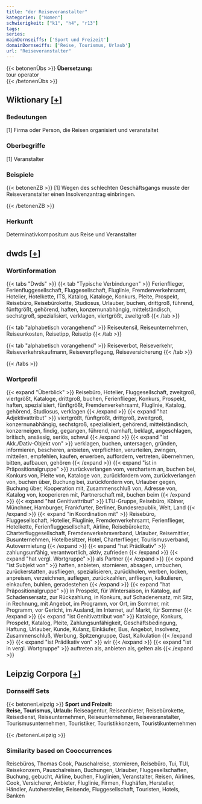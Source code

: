 ```yaml
---
title: "der Reiseveranstalter"
kategorien: ["Nomen"]
schwierigkeit: ["k1", "h4", "r13"]
tags:
series:
mainDornseiffs: ['Sport und Freizeit']
domainDornseiffs: ['Reise, Tourismus, Urlaub']
url: "Reiseveranstalter"
---
```


{{< betonenÜbs >}}
**Übersetzung:**  
tour operator  
{{< /betonenÜbs >}}

## Wiktionary [[+](https://de.wiktionary.org/wiki/Reiseveranstalter)]

### Bedeutungen
[1] Firma oder Person, die Reisen organisiert und veranstaltet  

### Oberbegriffe
[1] Veranstalter  

### Beispiele
{{< betonenZB >}}
[1] Wegen des schlechten Geschäftsgangs musste der Reiseveranstalter einen Insolvenzantrag einbringen.  

{{< /betonenZB >}}
### Herkunft
Determinativkompositum aus Reise und Veranstalter  



## dwds [[+](https://www.dwds.de/wb/Reiseveranstalter)]

### Wortinformation
{{< tabs "Dwds" >}}
{{< tab "Typische Verbindungen" >}}
Ferienflieger, Ferienfluggesellschaft, Fluggesellschaft, Fluglinie, Fremdenverkehrsamt, Hotelier, Hotelkette, ITS, Katalog, Kataloge, Konkurs, Pleite, Prospekt, Reisebüro, Reisebürokette, Studiosus, Urlauber, buchen, drittgroß, führend, fünftgrößt, gehörend, haften, konzernunabhängig, mittelständisch, sechstgroß, spezialisiert, verklagen, viertgrößt, zweitgroß
{{< /tab >}}

{{< tab "alphabetisch vorangehend" >}}
Reiseutensil, Reiseunternehmen, Reiseunkosten, Reisetipp, Reisetip
{{< /tab >}}

{{< tab "alphabetisch vorangehend" >}}
Reiseverbot, Reiseverkehr, Reiseverkehrskaufmann, Reiseverpflegung, Reiseversicherung
{{< /tab >}}

{{< /tabs >}}

### Wortprofil
{{< expand "Überblick" >}} Reisebüro, Hotelier, Fluggesellschaft, zweitgroß, viertgrößt, Kataloge, drittgroß, buchen, Ferienflieger, Konkurs, Prospekt, haften, spezialisiert, fünftgrößt, Fremdenverkehrsamt, Fluglinie, Katalog, gehörend, Studiosus, verklagen {{< /expand >}}
{{< expand "hat Adjektivattribut" >}} viertgrößt, fünftgrößt, drittgroß, zweitgroß, konzernunabhängig, sechstgroß, spezialisiert, gehörend, mittelständisch, konzerneigen, findig, gegangen, führend, namhaft, beklagt, angeschlagen, britisch, ansässig, seriös, schwul {{< /expand >}}
{{< expand "ist Akk./Dativ-Objekt von" >}} verklagen, buchen, untersagen, gründen, informieren, bescheren, anbieten, verpflichten, verurteilen, zwingen, mitteilen, empfehlen, kaufen, erwerben, auffordern, vertreten, übernehmen, bitten, aufbauen, gehören {{< /expand >}}
{{< expand "ist in Präpositionalgruppe" >}} zurückverlangen vom, verchartern an, buchen bei, Konkurs von, Pleite von, Kataloge von, zurückfordern vom, zurückverlangen von, buchen über, Buchung bei, zurückfordern von, Urlauber gegen, Buchung über, Kooperation mit, Zusammenschluß von, Adresse von, Katalog von, kooperieren mit, Partnerschaft mit, buchen beim {{< /expand >}}
{{< expand "hat Genitivattribut" >}} LTU-Gruppe, Reisebüro, Kölner, Münchner, Hamburger, Frankfurter, Berliner, Bundesrepublik, Welt, Land {{< /expand >}}
{{< expand "in Koordination mit" >}} Reisebüro, Fluggesellschaft, Hotelier, Fluglinie, Fremdenverkehrsamt, Ferienflieger, Hotelkette, Ferienfluggesellschaft, Airline, Reisebürokette, Charterfluggesellschaft, Fremdenverkehrsverband, Urlauber, Reisemittler, Busunternehmen, Hotelbesitzer, Hotel, Charterflieger, Tourismusverband, Autovermietung {{< /expand >}}
{{< expand "hat Prädikativ" >}} zahlungsunfähig, verantwortlich, aktiv, zufrieden {{< /expand >}}
{{< expand "hat vergl. Wortgruppe" >}} als Partner {{< /expand >}}
{{< expand "ist Subjekt von" >}} haften, anbieten, stornieren, absagen, umbuchen, zurückerstatten, ausfliegen, spezialisieren, zurückholen, werben, locken, anpreisen, verzeichnen, auflegen, zurückzahlen, anfliegen, kalkulieren, einkaufen, buhlen, geradestehen {{< /expand >}}
{{< expand "hat Präpositionalgruppe" >}} in Prospekt, für Wintersaison, in Katalog, auf Schadensersatz, zur Rückzahlung, in Konkurs, auf Schadenersatz, mit Sitz, in Rechnung, mit Angebot, im Programm, vor Ort, im Sommer, mit Programm, vor Gericht, im Ausland, im Internet, auf Markt, für Sommer {{< /expand >}}
{{< expand "ist Genitivattribut von" >}} Kataloge, Konkurs, Prospekt, Katalog, Pleite, Zahlungsunfähigkeit, Geschäftsbedingung, Haftung, Urlauber, Kunde, Kulanz, Einkäufer, Bus, Angebot, Insolvenz, Zusammenschluß, Werbung, Spitzengruppe, Gast, Kalkulation {{< /expand >}}
{{< expand "ist Prädikativ von" >}} wir {{< /expand >}}
{{< expand "ist in vergl. Wortgruppe" >}} auftreten als, anbieten als, gelten als {{< /expand >}}

## Leipzig Corpora [[+](https://corpora.uni-leipzig.de/en/res?word=Reiseveranstalter&corpusId=deu_newscrawl-public_2018)]

### Dornseiff Sets
{{< betonenLeipzig >}}
**Sport und Freizeit:**  
**Reise, Tourismus, Urlaub:** Reiseagentur, Reiseanbieter, Reisebürokette, Reisedienst, Reiseunternehmen, Reiseunternehmer, Reiseveranstalter, Tourismusunternehmen, Touristiker, Touristikkonzern, Touristikunternehmen  

{{< /betonenLeipzig >}}

### Similarity based on Cooccurrences
Reisebüros, Thomas Cook, Pauschalreise, stornieren, Reisebüro, Tui, TUI, Reisekonzern, Pauschalreisen, Buchungen, Urlauber, Fluggesellschaften, Buchung, gebucht, Airline, buchen, Fluglinien, Veranstalter, Reisen, Airlines, Cook, Versicherer, Anbieter, Fluglinie, Firmen, Flughäfen, Hersteller, Händler, Autohersteller, Reisende, Fluggesellschaft, Touristen, Hotels, Banken

